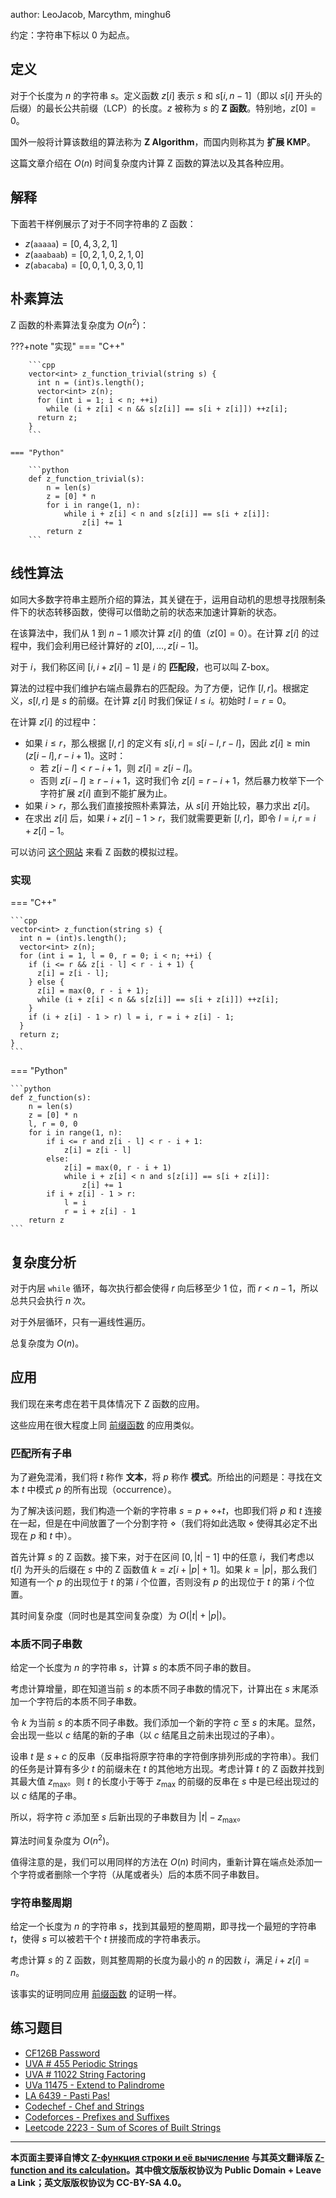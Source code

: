 author: LeoJacob, Marcythm, minghu6

约定：字符串下标以 $0$ 为起点。

## 定义

对于个长度为 $n$ 的字符串 $s$。定义函数 $z[i]$ 表示 $s$ 和 $s[i,n-1]$（即以 $s[i]$ 开头的后缀）的最长公共前缀（LCP）的长度。$z$ 被称为 $s$ 的 **Z 函数**。特别地，$z[0] = 0$。

国外一般将计算该数组的算法称为 **Z Algorithm**，而国内则称其为 **扩展 KMP**。

这篇文章介绍在 $O(n)$ 时间复杂度内计算 Z 函数的算法以及其各种应用。

## 解释

下面若干样例展示了对于不同字符串的 Z 函数：

-   $z(\mathtt{aaaaa}) = [0, 4, 3, 2, 1]$
-   $z(\mathtt{aaabaab}) = [0, 2, 1, 0, 2, 1, 0]$
-   $z(\mathtt{abacaba}) = [0, 0, 1, 0, 3, 0, 1]$

## 朴素算法

Z 函数的朴素算法复杂度为 $O(n^2)$：

???+note "实现"
    === "C++"
    
        ```cpp
        vector<int> z_function_trivial(string s) {
          int n = (int)s.length();
          vector<int> z(n);
          for (int i = 1; i < n; ++i)
            while (i + z[i] < n && s[z[i]] == s[i + z[i]]) ++z[i];
          return z;
        }
        ```
    
    === "Python"
    
        ```python
        def z_function_trivial(s):
            n = len(s)
            z = [0] * n
            for i in range(1, n):
                while i + z[i] < n and s[z[i]] == s[i + z[i]]:
                    z[i] += 1
            return z
        ```

## 线性算法

如同大多数字符串主题所介绍的算法，其关键在于，运用自动机的思想寻找限制条件下的状态转移函数，使得可以借助之前的状态来加速计算新的状态。

在该算法中，我们从 $1$ 到 $n-1$ 顺次计算 $z[i]$ 的值（$z[0]=0$）。在计算 $z[i]$ 的过程中，我们会利用已经计算好的 $z[0],\ldots,z[i-1]$。

对于 $i$，我们称区间 $[i,i+z[i]-1]$ 是 $i$ 的 **匹配段**，也可以叫 Z-box。

算法的过程中我们维护右端点最靠右的匹配段。为了方便，记作 $[l,r]$。根据定义，$s[l,r]$ 是 $s$ 的前缀。在计算 $z[i]$ 时我们保证 $l\le i$。初始时 $l=r=0$。

在计算 $z[i]$ 的过程中：

-   如果 $i\le r$，那么根据 $[l,r]$ 的定义有 $s[i,r] = s[i-l,r-l]$，因此 $z[i]\ge \min(z[i-l],r-i+1)$。这时：
    -   若 $z[i-l] < r-i+1$，则 $z[i] = z[i-l]$。
    -   否则 $z[i-l]\ge r-i+1$，这时我们令 $z[i] = r-i+1$，然后暴力枚举下一个字符扩展 $z[i]$ 直到不能扩展为止。
-   如果 $i>r$，那么我们直接按照朴素算法，从 $s[i]$ 开始比较，暴力求出 $z[i]$。
-   在求出 $z[i]$ 后，如果 $i+z[i]-1>r$，我们就需要更新 $[l,r]$，即令 $l=i, r=i+z[i]-1$。

可以访问 [这个网站](https://personal.utdallas.edu/~besp/demo/John2010/z-algorithm.htm) 来看 Z 函数的模拟过程。

### 实现

=== "C++"

    ```cpp
    vector<int> z_function(string s) {
      int n = (int)s.length();
      vector<int> z(n);
      for (int i = 1, l = 0, r = 0; i < n; ++i) {
        if (i <= r && z[i - l] < r - i + 1) {
          z[i] = z[i - l];
        } else {
          z[i] = max(0, r - i + 1);
          while (i + z[i] < n && s[z[i]] == s[i + z[i]]) ++z[i];
        }
        if (i + z[i] - 1 > r) l = i, r = i + z[i] - 1;
      }
      return z;
    }
    ```

=== "Python"

    ```python
    def z_function(s):
        n = len(s)
        z = [0] * n
        l, r = 0, 0
        for i in range(1, n):
            if i <= r and z[i - l] < r - i + 1:
                z[i] = z[i - l]
            else:
                z[i] = max(0, r - i + 1)
                while i + z[i] < n and s[z[i]] == s[i + z[i]]:
                    z[i] += 1
            if i + z[i] - 1 > r:
                l = i
                r = i + z[i] - 1
        return z
    ```

## 复杂度分析

对于内层 `while` 循环，每次执行都会使得 $r$ 向后移至少 $1$ 位，而 $r< n-1$，所以总共只会执行 $n$ 次。

对于外层循环，只有一遍线性遍历。

总复杂度为 $O(n)$。

## 应用

我们现在来考虑在若干具体情况下 Z 函数的应用。

这些应用在很大程度上同 [前缀函数](./kmp.md) 的应用类似。

### 匹配所有子串

为了避免混淆，我们将 $t$ 称作 **文本**，将 $p$ 称作 **模式**。所给出的问题是：寻找在文本 $t$ 中模式 $p$ 的所有出现（occurrence）。

为了解决该问题，我们构造一个新的字符串 $s = p + \diamond + t$，也即我们将 $p$ 和 $t$ 连接在一起，但是在中间放置了一个分割字符 $\diamond$（我们将如此选取 $\diamond$ 使得其必定不出现在 $p$ 和 $t$ 中）。

首先计算 $s$ 的 Z 函数。接下来，对于在区间 $[0,|t| - 1]$ 中的任意 $i$，我们考虑以 $t[i]$ 为开头的后缀在 $s$ 中的 Z 函数值 $k = z[i + |p| + 1]$。如果 $k = |p|$，那么我们知道有一个 $p$ 的出现位于 $t$ 的第 $i$ 个位置，否则没有 $p$ 的出现位于 $t$ 的第 $i$ 个位置。

其时间复杂度（同时也是其空间复杂度）为 $O(|t| + |p|)$。

### 本质不同子串数

给定一个长度为 $n$ 的字符串 $s$，计算 $s$ 的本质不同子串的数目。

考虑计算增量，即在知道当前 $s$ 的本质不同子串数的情况下，计算出在 $s$ 末尾添加一个字符后的本质不同子串数。

令 $k$ 为当前 $s$ 的本质不同子串数。我们添加一个新的字符 $c$ 至 $s$ 的末尾。显然，会出现一些以 $c$ 结尾的新的子串（以 $c$ 结尾且之前未出现过的子串）。

设串 $t$ 是 $s + c$ 的反串（反串指将原字符串的字符倒序排列形成的字符串）。我们的任务是计算有多少 $t$ 的前缀未在 $t$ 的其他地方出现。考虑计算 $t$ 的 Z 函数并找到其最大值 $z_{\max}$。则 $t$ 的长度小于等于 $z_{\max}$ 的前缀的反串在 $s$ 中是已经出现过的以 $c$ 结尾的子串。

所以，将字符 $c$ 添加至 $s$ 后新出现的子串数目为 $|t| - z_{\max}$。

算法时间复杂度为 $O(n^2)$。

值得注意的是，我们可以用同样的方法在 $O(n)$ 时间内，重新计算在端点处添加一个字符或者删除一个字符（从尾或者头）后的本质不同子串数目。

### 字符串整周期

给定一个长度为 $n$ 的字符串 $s$，找到其最短的整周期，即寻找一个最短的字符串 $t$，使得 $s$ 可以被若干个 $t$ 拼接而成的字符串表示。

考虑计算 $s$ 的 Z 函数，则其整周期的长度为最小的 $n$ 的因数 $i$，满足 $i+z[i]=n$。

该事实的证明同应用 [前缀函数](./kmp.md) 的证明一样。

## 练习题目

-   [CF126B Password](http://codeforces.com/problemset/problem/126/B)
-   [UVA # 455 Periodic Strings](http://uva.onlinejudge.org/index.php?option=onlinejudge&page=show_problem&problem=396)
-   [UVA # 11022 String Factoring](http://uva.onlinejudge.org/index.php?option=onlinejudge&page=show_problem&problem=1963)
-   [UVa 11475 - Extend to Palindrome](http://uva.onlinejudge.org/index.php?option=com_onlinejudge&Itemid=8&category=24&page=show_problem&problem=2470)
-   [LA 6439 - Pasti Pas!](https://icpcarchive.ecs.baylor.edu/index.php?option=com_onlinejudge&Itemid=8&category=588&page=show_problem&problem=4450)
-   [Codechef - Chef and Strings](https://www.codechef.com/problems/CHSTR)
-   [Codeforces - Prefixes and Suffixes](http://codeforces.com/problemset/problem/432/D)
-   [Leetcode 2223 - Sum of Scores of Built Strings](https://leetcode.com/problems/sum-of-scores-of-built-strings/)

* * *

**本页面主要译自博文 [Z-функция строки и её вычисление](http://e-maxx.ru/algo/z_function) 与其英文翻译版 [Z-function and its calculation](https://cp-algorithms.com/string/z-function.html)。其中俄文版版权协议为 Public Domain + Leave a Link；英文版版权协议为 CC-BY-SA 4.0。**
